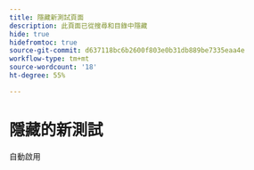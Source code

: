 ```yaml
---
title: 隱藏新測試頁面
description: 此頁面已從搜尋和目錄中隱藏
hide: true
hidefromtoc: true
source-git-commit: d637118bc6b2600f803e0b31db889be7335eaa4e
workflow-type: tm+mt
source-wordcount: '18'
ht-degree: 55%

---
```


# 隱藏的新測試

自動啟用

